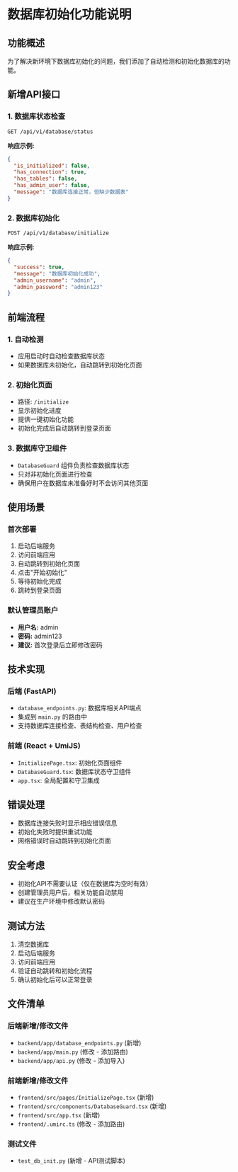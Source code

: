 # 数据库初始化功能说明

## 功能概述

为了解决新环境下数据库初始化的问题，我们添加了自动检测和初始化数据库的功能。

## 新增API接口

### 1. 数据库状态检查
```
GET /api/v1/database/status
```

**响应示例:**
```json
{
  "is_initialized": false,
  "has_connection": true,
  "has_tables": false,
  "has_admin_user": false,
  "message": "数据库连接正常，但缺少数据表"
}
```

### 2. 数据库初始化
```
POST /api/v1/database/initialize
```

**响应示例:**
```json
{
  "success": true,
  "message": "数据库初始化成功",
  "admin_username": "admin",
  "admin_password": "admin123"
}
```

## 前端流程

### 1. 自动检测
- 应用启动时自动检查数据库状态
- 如果数据库未初始化，自动跳转到初始化页面

### 2. 初始化页面
- 路径: `/initialize`
- 显示初始化进度
- 提供一键初始化功能
- 初始化完成后自动跳转到登录页面

### 3. 数据库守卫组件
- `DatabaseGuard` 组件负责检查数据库状态
- 只对非初始化页面进行检查
- 确保用户在数据库未准备好时不会访问其他页面

## 使用场景

### 首次部署
1. 启动后端服务
2. 访问前端应用
3. 自动跳转到初始化页面
4. 点击"开始初始化"
5. 等待初始化完成
6. 跳转到登录页面

### 默认管理员账户
- **用户名:** admin
- **密码:** admin123
- **建议:** 首次登录后立即修改密码

## 技术实现

### 后端 (FastAPI)
- `database_endpoints.py`: 数据库相关API端点
- 集成到 `main.py` 的路由中
- 支持数据库连接检查、表结构检查、用户检查

### 前端 (React + UmiJS)
- `InitializePage.tsx`: 初始化页面组件
- `DatabaseGuard.tsx`: 数据库状态守卫组件
- `app.tsx`: 全局配置和守卫集成

## 错误处理

- 数据库连接失败时显示相应错误信息
- 初始化失败时提供重试功能
- 网络错误时自动跳转到初始化页面

## 安全考虑

- 初始化API不需要认证（仅在数据库为空时有效）
- 创建管理员用户后，相关功能自动禁用
- 建议在生产环境中修改默认密码

## 测试方法

1. 清空数据库
2. 启动后端服务
3. 访问前端应用
4. 验证自动跳转和初始化流程
5. 确认初始化后可以正常登录

## 文件清单

### 后端新增/修改文件
- `backend/app/database_endpoints.py` (新增)
- `backend/app/main.py` (修改 - 添加路由)
- `backend/app/api.py` (修改 - 添加导入)

### 前端新增/修改文件
- `frontend/src/pages/InitializePage.tsx` (新增)
- `frontend/src/components/DatabaseGuard.tsx` (新增)
- `frontend/src/app.tsx` (新增)
- `frontend/.umirc.ts` (修改 - 添加路由)

### 测试文件
- `test_db_init.py` (新增 - API测试脚本)
